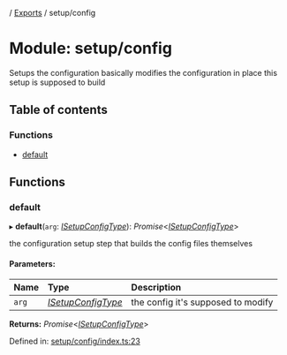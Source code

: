 [](../README.md) / [Exports](../modules.md) / setup/config

# Module: setup/config

Setups the configuration basically modifies the configuration in place
this setup is supposed to build

## Table of contents

### Functions

- [default](setup_config.md#default)

## Functions

### default

▸ **default**(`arg`: [*ISetupConfigType*](../interfaces/setup.isetupconfigtype.md)): *Promise*<[*ISetupConfigType*](../interfaces/setup.isetupconfigtype.md)\>

the configuration setup step that builds the config files themselves

#### Parameters:

Name | Type | Description |
:------ | :------ | :------ |
`arg` | [*ISetupConfigType*](../interfaces/setup.isetupconfigtype.md) | the config it's supposed to modify    |

**Returns:** *Promise*<[*ISetupConfigType*](../interfaces/setup.isetupconfigtype.md)\>

Defined in: [setup/config/index.ts:23](https://github.com/onzag/itemize/blob/0569bdf2/setup/config/index.ts#L23)
